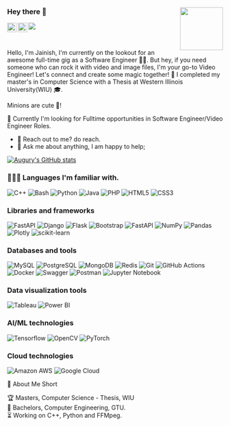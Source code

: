 ### Hey there 👋 <img align="right" src="https://github.com/Augury0/Augury0/blob/main/Assets/favpng_minion.png" width="100px">
<a href="mailto:augury05@gmail.com">
  <img align="left" alt="Gmail address" width="22px" src="https://upload.wikimedia.org/wikipedia/commons/7/7e/Gmail_icon_%282020%29.svg" />
</a>

<a href="https://www.linkedin.com/in/jainish-shah-a04764aa/">
  <img align="left" alt="Jainish Shah's LinkedIN" width="22px" src="https://raw.githubusercontent.com/peterthehan/peterthehan/master/assets/linkedin.svg" />
</a>


![](https://visitor-badge.glitch.me/badge?page_id=augury0.augury0)

<br />

Hello, I'm Jainish, I'm currently on the lookout for an awesome full-time gig as a Software Engineer 👨‍💻. But hey, if you need someone who can rock it with video and image files, I'm your go-to Video Engineer! Let's connect and create some magic together! 🚀 I completed my master's in Computer Science with a Thesis at Western Illinois University(WIU) 🎓.

Minions are cute 💛!

💼 Currently I'm looking for Fulltime opportunities in Software Engineer/Video Engineer Roles.

- 💼 Reach out to me? do reach.
- 💬 Ask me about anything, I am happy to help;

[![Augury's GitHub stats](https://github-readme-stats.vercel.app/api?username=augury0&hide=stars&count_private=true&theme=radical&show_icons=true)](https://github.com/anuraghazra/github-readme-stats)

### 👨🏻‍💻 Languages I'm familiar with. <br />
![C++](https://img.shields.io/badge/C%2B%2B-00599C?style=for-the-badge&logo=c%2B%2B&logoColor=white)
![Bash](https://img.shields.io/badge/Shell_Script-121011?style=for-the-badge&logo=gnu-bash&logoColor=white)
![Python](https://img.shields.io/badge/python-3670A0?style=for-the-badge&logo=python&logoColor=ffdd54)
![Java](https://img.shields.io/badge/java-%23ED8B00.svg?style=for-the-badge&logo=java&logoColor=white)
![PHP](https://img.shields.io/badge/php-%23777BB4.svg?style=for-the-badge&logo=php&logoColor=white)
![HTML5](https://img.shields.io/badge/html5-%23E34F26.svg?style=for-the-badge&logo=html5&logoColor=white)
![CSS3](https://img.shields.io/badge/css3-%231572B6.svg?style=for-the-badge&logo=css3&logoColor=white)

### Libraries and frameworks <br />
![FastAPI](https://img.shields.io/badge/fastapi-109989?style=for-the-badge&logo=FASTAPI&logoColor=white)
![Django](https://img.shields.io/badge/Django-092E20?style=for-the-badge&logo=django&logoColor=green)
![Flask](https://img.shields.io/badge/flask-%23000.svg?style=for-the-badge&logo=flask&logoColor=white)
![Bootstrap](https://img.shields.io/badge/bootstrap-%23563D7C.svg?style=for-the-badge&logo=bootstrap&logoColor=white)
![FastAPI](https://img.shields.io/badge/FastAPI-005571?style=for-the-badge&logo=fastapi)
![NumPy](https://img.shields.io/badge/numpy-%23013243.svg?style=for-the-badge&logo=numpy&logoColor=white)
![Pandas](https://img.shields.io/badge/pandas-%23150458.svg?style=for-the-badge&logo=pandas&logoColor=white)
![Plotly](https://img.shields.io/badge/Plotly-%233F4F75.svg?style=for-the-badge&logo=plotly&logoColor=white)
![scikit-learn](https://img.shields.io/badge/scikit--learn-%23F7931E.svg?style=for-the-badge&logo=scikit-learn&logoColor=white)  

### Databases and tools <br />
![MySQL](https://img.shields.io/badge/mysql-%2300f.svg?style=for-the-badge&logo=mysql&logoColor=white)
![PostgreSQL](https://img.shields.io/static/v1?style=for-the-badge&message=PostgreSQL&color=4169E1&logo=PostgreSQL&logoColor=FFFFFF&label=)
![MongoDB](https://img.shields.io/badge/MongoDB-%234ea94b.svg?style=for-the-badge&logo=mongodb&logoColor=white)
![Redis](https://img.shields.io/badge/redis-%23DD0031.svg?&style=for-the-badge&logo=redis&logoColor=white)
![Git](https://img.shields.io/badge/git-%23F05033.svg?style=for-the-badge&logo=git&logoColor=white)
![GitHub Actions](https://img.shields.io/badge/github%20actions-%232671E5.svg?style=for-the-badge&logo=githubactions&logoColor=white)
![Docker](https://img.shields.io/badge/docker-%230db7ed.svg?style=for-the-badge&logo=docker&logoColor=white)
![Swagger](https://img.shields.io/badge/-Swagger-%23Clojure?style=for-the-badge&logo=swagger&logoColor=white)
![Postman](https://img.shields.io/badge/Postman-FF6C37?style=for-the-badge&logo=postman&logoColor=white)
![Jupyter Notebook](https://img.shields.io/badge/jupyter-%23FA0F00.svg?style=for-the-badge&logo=jupyter&logoColor=white)

### Data visualization tools <br />
![Tableau](https://img.shields.io/badge/Tableau-E97627?style=for-the-badge&logo=Tableau&logoColor=white)
![Power BI](https://img.shields.io/badge/PowerBI-F2C811?style=for-the-badge&logo=Power%20BI&logoColor=white)

### AI/ML technologies <br />
![Tensorflow](https://img.shields.io/badge/TensorFlow-FF6F00?style=for-the-badge&logo=TensorFlow&logoColor=white)
![OpenCV](https://img.shields.io/badge/OpenCV-27338e?style=for-the-badge&logo=OpenCV&logoColor=white)
![PyTorch](https://img.shields.io/badge/PyTorch-EE4C2C?style=for-the-badge&logo=pytorch&logoColor=white)

### Cloud technologies <br />
![Amazon AWS](https://img.shields.io/static/v1?style=for-the-badge&message=Amazon+AWS&color=232F3E&logo=Amazon+AWS&logoColor=FFFFFF&label=)
![Google Cloud](https://img.shields.io/static/v1?style=for-the-badge&message=Google+Cloud&color=4285F4&logo=Google+Cloud&logoColor=FFFFFF&label=)


🚧 About Me Short 
<!-- TODO-IST:START -->
🏆  Masters, Computer Science - Thesis, WIU        
🌸  Bachelors, Computer Engineering, GTU.                    
⏳  Working on C++, Python and FFMpeg.
<!-- TODO-IST:END -->
